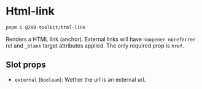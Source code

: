 # Html-link

```sh
pnpm i @288-toolkit/html-link
```

Renders a HTML link (anchor). External links will have `noopener noreferrer` rel and `_blank` target
attributes applied. The only required prop is `href`.

## Slot props

-   `external` (`boolean`): Wether the url is an external url.
